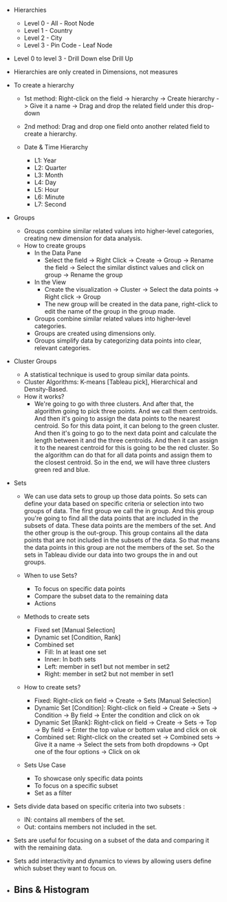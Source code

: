 - Hierarchies
  - Level 0 - All - Root Node
  - Level 1 - Country
  - Level 2 - City
  - Level 3 - Pin Code - Leaf Node

- Level 0 to level 3 - Drill Down else Drill Up

- Hierarchies are only created in Dimensions, not measures

- To create a hierarchy
  - 1st method: Right-click on the field -> hierarchy -> Create hierarchy -> Give it a name -> Drag and drop the related field under this drop-down
  - 2nd method: Drag and drop one field onto another related field to create a hierarchy.

  - Date & Time Hierarchy
    - L1: Year
    - L2: Quarter
    - L3: Month
    - L4: Day
    - L5: Hour
    - L6: Minute
    - L7: Second

- Groups
  - Groups combine similar related values into higher-level categories, creating new dimension for data analysis.
  - How to create groups
    - In the Data Pane
      - Select the field -> Right Click -> Create -> Group -> Rename the field -> Select the similar distinct values and click on group -> Rename the group
    - In the View
      - Create the visualization -> Cluster -> Select the data points -> Right click -> Group
      - The new group will be created in the data pane, right-click to edit the name of the group in the group made.
    - Groups combine similar related values into higher-level categories.
    - Groups are created using dimensions only.
    - Groups simplify data by categorizing data points into clear, relevant categories.
- Cluster Groups
  - A statistical technique is used to group similar data points.
  - Cluster Algorithms: K-means [Tableau pick], Hierarchical and Density-Based.
  - How it works?
    - We're going to go with three clusters. And after that, the algorithm going to pick three points. And we call them centroids. And then it's going to assign the data points to the nearest centroid. So for this data point, it can belong to the green cluster. And then it's going to go to the next data point and calculate the length between it and the three centroids. And then it can assign it to the nearest centroid for this is going to be the red cluster. So the algorithm can do that for all data points and assign them to the closest centroid. So in the end, we will have three clusters green red and blue.
- Sets
  - We can use data sets to group up those data points. So sets can define your data based on specific criteria or selection into two groups of data. The first group we call the in group. And this group you're going to find all the data points that are included in the subsets of data. These data points are the members of the set. And the other group is the out-group. This group contains all the data points that are not included in the subsets of the data. So that means the data points in this group are not the members of the set. So the sets in Tableau divide our data into two groups the in and out groups.
  - When to use Sets?
    - To focus on specific data points
    - Compare the subset data to the remaining data
    - Actions

  - Methods to create sets
    - Fixed set [Manual Selection]
    - Dynamic set [Condition, Rank]
    - Combined set
      - Fill: In at least one set
      - Inner: In both sets
      - Left: member in set1 but not member in set2
      - Right: member in set2 but not member in set1

  - How to create sets?
    - Fixed: Right-click on field -> Create -> Sets [Manual Selection]
    - Dynamic Set [Condition]: Right-click on field -> Create -> Sets -> Condition -> By field -> Enter the condition and click on ok
    - Dynamic Set [Rank]: Right-click on field -> Create -> Sets -> Top -> By field -> Enter the top value or bottom value and click on ok
    - Combined set: Right-click on the created set -> Combined sets -> Give it a name -> Select the sets from both dropdowns -> Opt one of the four options -> Click on ok
  - Sets Use Case
    - To showcase only specific data points
    - To focus on a specific subset
    - Set as a filter

- Sets divide data based on specific criteria into two subsets :
  - IN: contains all members of the set.
  - Out: contains members not included in the set.
- Sets are useful for focusing on a subset of the data and comparing it with the remaining data.
- Sets add interactivity and dynamics to views by allowing users define which subset they want to focus on.

- Bins & Histogram
  - 
